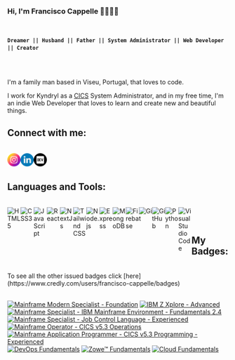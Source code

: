 ### Hi, I'm Francisco Cappelle :family_man_woman_girl_boy:

<br/>

**`Dreamer || Husband || Father || System Administrator || Web Developer || Creator`**

<br/>
<br/>

<p>I'm a family man based in Viseu, Portugal, that loves to code.</p>
<p>I work for Kyndryl as a <a href="https://www.ibm.com/docs/en/zos-basic-skills?topic=zos-introduction-cics">CICS</a> System Administrator, and in my free time, I'm an indie Web Developer that loves to learn and create new and beautiful things.</p>

## Connect with me:
<br />
<a href="https://www.instagram.com/francisco.cappelle/">
  <img align="left" alt="Francisco Cappelle's Instagram" width="30px" src="./icons/instagram.png" />
</a>
<a href="https://www.linkedin.com/in/francisco-cappelle/">
  <img align="left" alt="Francisco Cappelle's LinkedIn" width="30px" src="./icons/linkedin.png" />
</a>
<a href="https://dev.to/francappelle">
  <img align="left" alt="Francisco Cappelle's Dev Profile" width="30px" src="./icons/dev.png" />
</a>

<br />
<br />

## Languages and Tools:
<br />
<img align="left" alt="HTML5" width="30px" src="https://cdn.jsdelivr.net/gh/devicons/devicon/icons/html5/html5-original.svg" />
<img align="left" alt="CSS3" width="30px" src="https://cdn.jsdelivr.net/gh/devicons/devicon/icons/css3/css3-original.svg" />
<img align="left" alt="JavaScript" width="30px" src="https://cdn.jsdelivr.net/gh/devicons/devicon/icons/javascript/javascript-original.svg" />
<img align="left" alt="React" width="30px" src="https://cdn.jsdelivr.net/gh/devicons/devicon/icons/react/react-original.svg" />
<img align="left" alt="NextJs" width="30px" src="https://cdn.jsdelivr.net/gh/devicons/devicon/icons/nextjs/nextjs-original.svg" />
<img align="left" alt="Tailwind CSS" width="30px" src="https://cdn.jsdelivr.net/gh/devicons/devicon/icons/tailwindcss/tailwindcss-plain.svg" />
<img align="left" alt="Node.js" width="30px" src="https://cdn.jsdelivr.net/gh/devicons/devicon/icons/nodejs/nodejs-original.svg" />
<img align="left" alt="Express" width="30px" src="https://cdn.jsdelivr.net/gh/devicons/devicon/icons/express/express-original.svg" />
<img align="left" alt="MongoDB" width="30px" src="https://cdn.jsdelivr.net/gh/devicons/devicon/icons/mongodb/mongodb-original.svg" />
<img align="left" alt="Firebase" width="30px" src="https://cdn.jsdelivr.net/gh/devicons/devicon/icons/firebase/firebase-plain.svg" />
<img align="left" alt="Git" width="30px" src="https://cdn.jsdelivr.net/gh/devicons/devicon/icons/git/git-original.svg" />
<img align="left" alt="GitHub" width="30px" src="https://cdn.jsdelivr.net/gh/devicons/devicon/icons/github/github-original.svg" />
<img align="left" alt="Python" width="30px" src="https://cdn.jsdelivr.net/gh/devicons/devicon/icons/python/python-original.svg" />
<img align="left" alt="Visual Studio Code" width="30px" src="https://cdn.jsdelivr.net/gh/devicons/devicon/icons/vscode/vscode-original.svg" />

<br />
<br />

## My Badges:

<br />
To see all the other issued badges click [here](https://www.credly.com/users/francisco-cappelle/badges)
<br />
<br />
<!--START_SECTION:badges-->

[![Mainframe Modern Specialist - Foundation](https://images.credly.com/size/85x85/images/be291407-3f72-4f9c-82bf-a880162f3fc6/image.png)](https://www.credly.com/badges/f34a3c26-0095-4de9-a25b-7c9a8e5cbc40 'Mainframe Modern Specialist - Foundation')
[![IBM Z Xplore - Advanced](https://images.credly.com/size/85x85/images/c8f58c5c-e4dc-4d80-9b5d-3ae174cbab72/image.png)](https://www.credly.com/badges/c70a8707-3fff-4907-8e86-86f9a966c8d8 'IBM Z Xplore - Advanced')
[![Mainframe Specialist - IBM Mainframe Environment - Fundamentals 2.4](https://images.credly.com/size/85x85/images/d711d20e-905b-4f52-8019-1706f72702d7/IBM_Mainframe_Environment_Fundamentals_2.4.png)](https://www.credly.com/badges/52ad0dc6-67b0-4378-9416-c7a959a85a30 'Mainframe Specialist - IBM Mainframe Environment - Fundamentals 2.4')
[![Mainframe Specialist - Job Control Language - Experienced](https://images.credly.com/size/85x85/images/8745a703-abf4-47ac-a49f-d303cf269756/Interskill_-_Main_Spec_-_Job_Cntrl_Lang_Exp.png)](https://www.credly.com/badges/d0ef05f3-1e36-41a6-b310-73ba05b33ea0 'Mainframe Specialist - Job Control Language - Experienced')
[![Mainframe Operator - CICS v5.3 Operations](https://images.credly.com/size/85x85/images/8a7e3c0d-f170-48cb-b6b2-4de5648b8def/Interskill_-_Main_Opp_-_CICS_v5.3_Operations.png)](https://www.credly.com/badges/f0180541-1ce4-4ddb-a083-21f6a124afbe 'Mainframe Operator - CICS v5.3 Operations')
[![Mainframe Application Programmer - CICS v5.3 Programming - Experienced](https://images.credly.com/size/85x85/images/91e96645-6990-4a60-a7b3-6b8de3049a58/Interskill_-_Main_App_Pgrm_-_CICS_v5.3_-_Exp.png)](https://www.credly.com/badges/1601f8da-8c9a-44fe-b27c-7bce3f953a97 'Mainframe Application Programmer - CICS v5.3 Programming - Experienced')
[![DevOps Fundamentals](https://images.credly.com/size/85x85/images/4ce22ece-11bd-45c2-b855-4292a6bd87f7/DevOps_Fundamentals.png)](https://www.credly.com/badges/b1159e6e-830c-426b-9d67-4376263aa74c 'DevOps Fundamentals')
[![Zowe™ Fundamentals](https://images.credly.com/size/85x85/images/e18d91d6-d543-4d1a-8b0e-fe30876e44a8/Zowe_Fundamentals.png)](https://www.credly.com/badges/adf938b3-d49d-434d-b245-8d866c1b9183 'Zowe™ Fundamentals')
[![Cloud Fundamentals](https://images.credly.com/size/85x85/images/a599fdbf-b61c-4dab-a855-508c28fc16c3/Cloud_Fundamentals.png)](https://www.credly.com/badges/bf9da16f-f526-4947-bd62-dc00d9091107 'Cloud Fundamentals')

<!--END_SECTION:badges-->
